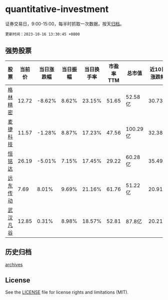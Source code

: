 # quantitative-investment

证券交易日，9:00-15:00，每半时抓取一次数据，按天[归档](archives)。

`更新时间：2023-10-16 13:30:45 +0800`

## 强势股票

|股票|当前价|当日涨跌幅|当日振幅|当日换手率|市盈率TTM|总市值|近10日涨跌幅|
|----|----|----|----|----|----|----|----|
|[格林精密](https://xueqiu.com/S/SZ300968)|12.72|-8.62%|8.62%|23.15%|51.65|52.58亿|30.73%|
|[麦捷科技](https://xueqiu.com/S/SZ300319)|11.57|-1.28%|8.87%|17.23%|47.56|100.29亿|32.38%|
|[恒铭达](https://xueqiu.com/S/SZ002947)|26.19|-5.01%|7.15%|17.45%|29.22|60.28亿|35.49%|
|[远东传动](https://xueqiu.com/S/SZ002406)|7.69|8.01%|9.69%|21.16%|61.76|51.22亿|20.91%|
|[武汉凡谷](https://xueqiu.com/S/SZ002194)|12.85|0.31%|8.98%|18.57%|52.81|87.8亿|20.21%|

## 历史归档

[archives](archives)

## License

See the [LICENSE](LICENSE) file for license rights and limitations (MIT).